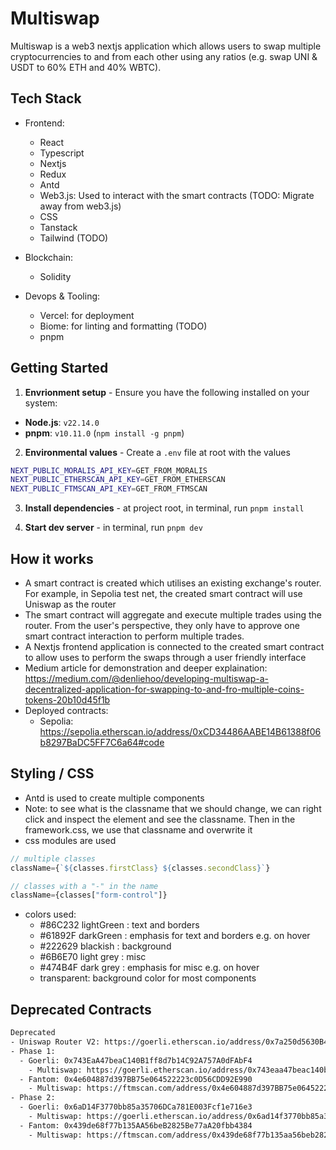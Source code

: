 
# Multiswap
Multiswap is a web3 nextjs application which allows users to swap multiple cryptocurrencies to and from each other using any ratios (e.g. swap UNI & USDT to 60% ETH and 40% WBTC).

## Tech Stack
- Frontend:
  - React
  - Typescript
  - Nextjs
  - Redux
  - Antd
  - Web3.js: Used to interact with the smart contracts (TODO: Migrate away from web3.js)
  - CSS
  - Tanstack
  - Tailwind (TODO)

- Blockchain:
  - Solidity

- Devops & Tooling:
  - Vercel: for deployment
  - Biome: for linting and formatting (TODO)
  - pnpm


## Getting Started
1. **Envrionment setup** - Ensure you have the following installed on your system:
- **Node.js**: `v22.14.0`
- **pnpm**: `v10.11.0` (`npm install -g pnpm`)

2. **Environmental values** - Create a `.env` file at root with the values
```bash
NEXT_PUBLIC_MORALIS_API_KEY=GET_FROM_MORALIS
NEXT_PUBLIC_ETHERSCAN_API_KEY=GET_FROM_ETHERSCAN
NEXT_PUBLIC_FTMSCAN_API_KEY=GET_FROM_FTMSCAN
```
3. **Install dependencies** - at project root, in terminal, run `pnpm install`

4. **Start dev server** - in terminal, run `pnpm dev`

## How it works
- A smart contract is created which utilises an existing exchange's router. For example, in Sepolia test net, the created smart contract will use Uniswap as the router
- The smart contract will aggregate and execute multiple trades using the router. From the user's perspective, they only have to approve one smart contract interaction to perform multiple trades.
- A Nextjs frontend application is connected to the created smart contract to allow uses to perform the swaps through a user friendly interface
- Medium article for demonstration and deeper explaination: https://medium.com/@denliehoo/developing-multiswap-a-decentralized-application-for-swapping-to-and-fro-multiple-coins-tokens-20b10d45f1b
- Deployed contracts: 
  - Sepolia: https://sepolia.etherscan.io/address/0xCD34486AABE14B61388f06b8297BaDC5FF7C6a64#code


## Styling / CSS
- Antd is used to create multiple components
- Note: to see what is the classname that we should change, we can right click and inspect the element and see the classname. Then in the framework.css, we use that classname and overwrite it
- css modules are used
```Javascript
// multiple classes
className={`${classes.firstClass} ${classes.secondClass}`}

// classes with a "-" in the name
className={classes["form-control"]}
```
- colors used:
  - #86C232 lightGreen : text and borders
  - #61892F darkGreen : emphasis for text and borders e.g. on hover
  - #222629 blackish : background
  - #6B6E70 light grey :  misc
  - #474B4F dark grey : emphasis for misc e.g. on hover
  - transparent: background color for most components


## Deprecated Contracts
```bash
Deprecated
- Uniswap Router V2: https://goerli.etherscan.io/address/0x7a250d5630B4cF539739dF2C5dAcb4c659F2488D#readContract
- Phase 1:
  - Goerli: 0x743EaA47beaC140B1ff8d7b14C92A757A0dFAbF4
    - Multiswap: https://goerli.etherscan.io/address/0x743eaa47beac140b1ff8d7b14c92a757a0dfabf4#code
  - Fantom: 0x4e604887d397BB75e064522223c0D56CDD92E990
    - Multiswap: https://ftmscan.com/address/0x4e604887d397BB75e064522223c0D56CDD92E990#code
- Phase 2:
  - Goerli: 0x6aD14F3770bb85a35706DCa781E003Fcf1e716e3
    - Multiswap: https://goerli.etherscan.io/address/0x6ad14f3770bb85a35706dca781e003fcf1e716e3#code
  - Fantom: 0x439de68f77b135AA56beB2825Be77aA20fbb4384
    - Multiswap: https://ftmscan.com/address/0x439de68f77b135aa56beb2825be77aa20fbb4384
```

<!-- 
# multi-swap

# Instructions:
For smart contract:

- to run the contract on a fork:
  - ganache-cli --fork NODEURLHERE
  - truffle migrate --reset

- to start frontend:
  - npm start

- Steps to run the application:
  1. Start up ganache-cli (if smart contract fork is to be deployed through truffle)
    - ganache-cli --fork NODEURLHERE
  2. Deploy the smart contract (if smart contract fork is to be deployed through truffle)
    - truffle migrate --reset
  3. Start the application (wait for the contract to deploy finish before starting)
    - npm start 

Note: ensure to change in connectWalletReducer if switching between deploy through truffle and remix
Note: if change chain, do it in connectWalletReducer and customTokenReducer
Note: can get free nodes here: https://www.quicknode.com/endpoints or https://infura.io/ or https://account.getblock.io/

- Testing of contract in truffle
  - tests are in the tests folder.
  - To Test all contracts, run this line in the terminal:
    - truffle test
    - Note: each test file in the test folder are independent of each other
  - We can also just test a single file by specifying the path to the file (truffle test PATH_TO_FILE/FILE.JS) e.g.:
    - truffle test test/THE_TEST_FILE_NAME.js
  - Note: truffle test doesn't actually deploy the contract. But will test execute the main_migration.js file
  - describe is the description of the test name;
  - it is the description of each of the test in the test; we can have multiple its in a describe
  - assert ensures that we get a certain result. If asset fails, then the test fails

- How to set up ganache-cli fork in metamask:
  - https://www.geeksforgeeks.org/how-to-set-up-ganche-with-metamask/
  1. Go to metamask and add network (Ensure that ganache cli is already running)
  2. Network name: Ganache , RPC URL: HTTP://127.0.0.1:8545 , Chain ID: 1337

- Global dependencies required:
  - npm i -g truffle ganache-cli

Environmental Values:
```Javascript
REACT_APP_MORALIS_API_KEY=XXXXX
REACT_APP_ETHERSCAN_API_KEY=XXXX
REACT_APP_FTMSCAN_API_KEY=XXXX
```
# Product Road Map:
- Phase 1: Swap ETH for multiple token + Basic UI Done
- Phase 2: Swap multiple ETH/ERC20 tokens for ETH/ERC20 tokens
- Phase 3: Deploy to different EVM networks and allow for multiswap + Responsive frontend design for multiple screen sizes
- Phase 4: Continuous Improvements
  - Connect multiple routers to the smart contract and give the best rate for each token
  - Customisation of slippage

# Deployed contracts:
- Sepolia: https://sepolia.etherscan.io/address/0x49E36698Ac0A75d8093aD33a58096508D699eA58#code

```bash
Deprecated
- Uniswap Router V2: https://goerli.etherscan.io/address/0x7a250d5630B4cF539739dF2C5dAcb4c659F2488D#readContract
- Phase 1:
  - Goerli: 0x743EaA47beaC140B1ff8d7b14C92A757A0dFAbF4
    - Multiswap: https://goerli.etherscan.io/address/0x743eaa47beac140b1ff8d7b14c92a757a0dfabf4#code
  - Fantom: 0x4e604887d397BB75e064522223c0D56CDD92E990
    - Multiswap: https://ftmscan.com/address/0x4e604887d397BB75e064522223c0D56CDD92E990#code
- Phase 2:
  - Goerli: 0x6aD14F3770bb85a35706DCa781E003Fcf1e716e3
    - Multiswap: https://goerli.etherscan.io/address/0x6ad14f3770bb85a35706dca781e003fcf1e716e3#code
  - Fantom: 0x439de68f77b135AA56beB2825Be77aA20fbb4384
    - Multiswap: https://ftmscan.com/address/0x439de68f77b135aa56beb2825be77aa20fbb4384
```

# Framework Explaination
- Antd is used to create multiple components
- Note: to see what is the classname that we should change, we can right click and inspect the element and see the classname. Then in the framework.css, we use that classname and overwrite it
## Styling / CSS
- css modules are used
```Javascript
// multiple classes
className={`${classes.firstClass} ${classes.secondClass}`}

// classes with a "-" in the name
className={classes["form-control"]}
```
- colors used:
  - #86C232 lightGreen : text and borders
  - #61892F darkGreen : emphasis for text and borders e.g. on hover
  - #222629 blackish : background
  - #6B6E70 light grey :  misc
  - #474B4F dark grey : emphasis for misc e.g. on hover
  - transparent: background color for most components

 -->